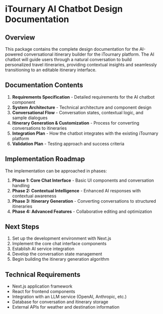# iTournary AI Chatbot Design Documentation

## Overview
This package contains the complete design documentation for the AI-powered conversational itinerary builder for the iTournary platform. The AI chatbot will guide users through a natural conversation to build personalized travel itineraries, providing contextual insights and seamlessly transitioning to an editable itinerary interface.

## Documentation Contents

1. **Requirements Specification** - Detailed requirements for the AI chatbot component
2. **System Architecture** - Technical architecture and component design
3. **Conversational Flow** - Conversation states, contextual logic, and sample dialogues
4. **Itinerary Generation & Customization** - Process for converting conversations to itineraries
5. **Integration Plan** - How the chatbot integrates with the existing iTournary platform
6. **Validation Plan** - Testing approach and success criteria

## Implementation Roadmap

The implementation can be approached in phases:

1. **Phase 1: Core Chat Interface** - Basic UI components and conversation handling
2. **Phase 2: Contextual Intelligence** - Enhanced AI responses with contextual awareness
3. **Phase 3: Itinerary Generation** - Converting conversations to structured itineraries
4. **Phase 4: Advanced Features** - Collaborative editing and optimization

## Next Steps

1. Set up the development environment with Next.js
2. Implement the core chat interface components
3. Establish AI service integration
4. Develop the conversation state management
5. Begin building the itinerary generation algorithm

## Technical Requirements

- Next.js application framework
- React for frontend components
- Integration with an LLM service (OpenAI, Anthropic, etc.)
- Database for conversation and itinerary storage
- External APIs for weather and destination information
